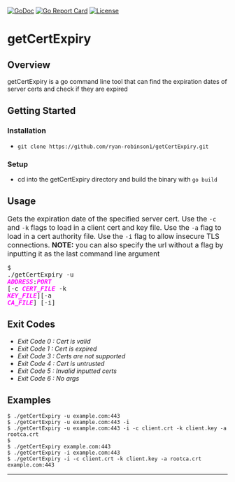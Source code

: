 [![GoDoc](https://godoc.org/github.com/mjwaxios/getCertExpiry?status.svg)](https://godoc.org/github.com/mjwaxios/getCertExpiry)
[![Go Report Card](https://goreportcard.com/badge/github.com/mjwaxios/getCertExpiry)](https://goreportcard.com/report/github.com/mjwaxios/getCertExpiry)
[![License](https://img.shields.io/badge/LICENSE-Apache2.0-ff69b4.svg)](http://www.apache.org/licenses/LICENSE-2.0.html)


# getCertExpiry
## Overview
getCertExpiry is a go command line tool that can find the expiration dates of server certs and check if they are expired
## Getting Started

### Installation
* ``git clone https://github.com/ryan-robinson1/getCertExpiry.git ``
### Setup
* cd into the getCertExpiry directory and build the binary with ``go build``
## Usage


 <font size="3">Gets the expiration date of the specified server cert. Use the ``-c`` and ``-k`` flags to load in a client cert and key file. Use the ``-a`` flag to load in a cert authority file. Use the ``-i`` flag to allow insecure TLS connections. **NOTE:** you can  also specify the url without a flag by inputting it as the last command line argument </font> <pre>$ ./getCertExpiry -u <span style="color:magenta"><i><b>ADDRESS</b></i></span>:<span style="color:magenta"><i><b>PORT</b></i></span> [-c <span style="color:magenta"><i><b>CERT_FILE</b></i></span> -k <span style="color:magenta"><i><b>KEY_FILE</b></i></span>][-a <span style="color:magenta"><i><b>CA_FILE</b></i></span>] [-i]</pre>
 
## Exit Codes
* _Exit Code 0 : Cert is valid_
* _Exit Code 1 : Cert is expired_
* _Exit Code 3 : Certs are not supported_
* _Exit Code 4 : Cert is untrusted_
* _Exit Code 5 : Invalid inputted certs_
* _Exit Code 6 : No args_

## Examples
    $ ./getCertExpiry -u example.com:443
    $ ./getCertExpiry -u example.com:443 -i
    $ ./getCertExpiry -u example.com:443 -i -c client.crt -k client.key -a rootca.crt 
    $
    $ ./getCertExpiry example.com:443
    $ ./getCertExpiry -i example.com:443
    $ ./getCertExpiry -i -c client.crt -k client.key -a rootca.crt example.com:443
  
    


 

 


---
